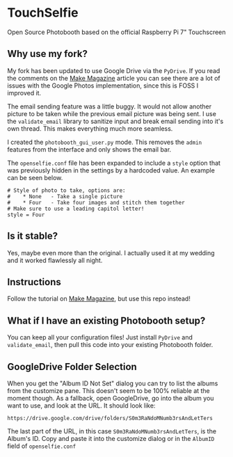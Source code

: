 # TouchSelfie
Open Source Photobooth based on the official Raspberry Pi 7" Touchscreen

## Why use my fork?
My fork has been updated to use Google Drive via the `PyDrive`. If you read the comments on the [Make Magazine](http://makezine.com/projects/raspberry-pi-photo-booth/) article you can see there are a lot of issues with the Google Photos implementation, since this is FOSS I improved it.

The email sending feature was a little buggy. It would not allow another picture to be taken while the previous email picture was being sent. I use the `validate_email` library to sanitize input and break email sending into it's own thread. This makes everything much more seamless.

I created the `photobooth_gui_user.py` mode. This removes the `admin` features from the interface and only shows the email bar.

The `openselfie.conf` file has been expanded to include a `style` option that was previously hidden in the settings by a hardcoded value. An example can be seen below.
```
# Style of photo to take, options are:
#    * None   - Take a single picture
#    * Four   - Take four images and stitch them together
# Make sure to use a leading capitol letter!
style = Four
```

## Is it stable?
Yes, maybe even more than the original. I actually used it at my wedding and it worked flawlessly all night.

## Instructions
Follow the tutorial on [Make Magazine](http://makezine.com/projects/raspberry-pi-photo-booth/), but use this repo instead!

## What if I have an existing Photobooth setup?
You can keep all your configuration files! Just install `PyDrive` and  `validate_email`, then pull this code into your existing Photobooth folder.

## GoogleDrive Folder Selection
When you get the "Album ID Not Set" dialog you can try to list the albums from the customize pane. This doesn't seem to be 100% reliable at the moment though. As a fallback, open GoogleDrive, go into the album you want to use, and look at the URL. It should look like:
```
https://drive.google.com/drive/folders/S0m3RaNdoMNumb3rsAndLetTers
```
The last part of the URL, in this case `S0m3RaNdoMNumb3rsAndLetTers`, is the Album's ID. Copy and paste it into the customize dialog or in the `AlbumID` field of `openselfie.conf`
